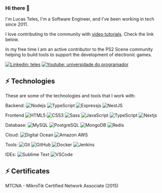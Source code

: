### Hi there 👋

I'm Lucas Teles,  I'm a Software Engineer, and I've been working in tech since 2011. 

I love contributing to the community with [video tutorials](https://www.youtube.com/@universidadedoprogramador). Check the link below. 

In my free time I am an active contributor to the PS2 Scene community helping to build tools to support the development of electronic games.

[![Linkedin: teles](https://img.shields.io/badge/-Linkedin-blue?style=flat-square&logo=Linkedin&logoColor=white&link=https://www.linkedin.com/in/lucasoliveirateles/)](https://www.linkedin.com/in/lucasoliveirateles/)
[![Youtube: universidade do programador](https://img.shields.io/badge/-Youtube-red?style=flat-square&logo=Youtube&logoColor=white&link=https://www.youtube.com/@universidadedoprogramador)](https://www.youtube.com/@universidadedoprogramador)


## ⚡ Technologies

These are some of the technologies and tools that I work with:

Backend: 
![Nodejs](https://img.shields.io/badge/-Nodejs-339933?style=flat-square&logo=Node.js&logoColor=white)
![TypeScript](https://img.shields.io/badge/-TypeScript-007ACC?style=flat-square&logo=typescript&logoColor=white)
![Expressjs](https://img.shields.io/badge/Express.js-404D59?style=flat-square&logo)
![NestJS](https://img.shields.io/badge/-NestJS-E0234E?style=flat-square&logo=nestjs&logoColor=white)

Frontend
![HTML5](https://img.shields.io/badge/-HTML5-E34F26?style=flat-square&logo=html5&logoColor=white)
![CSS3](https://img.shields.io/badge/-CSS3-1572B6?style=flat-square&logo=css3)
![Sass](https://img.shields.io/badge/-Sass-CC6699?style=flat-square&logo=sass&logoColor=white)
![JavaScript](https://img.shields.io/badge/-JavaScript-black?style=flat-square&logo=javascript)
![TypeScript](https://img.shields.io/badge/-TypeScript-007ACC?style=flat-square&logo=typescript&logoColor=white)
![Nextjs](https://img.shields.io/badge/next.js-000000?style=flat-square&logo=nextdotjs&logoColor=white)

Database:
![MySQL](https://img.shields.io/badge/-MySQL-4479A1?style=flat-square&logo=mysql&logoColor=white)
![PostgreSQL](https://img.shields.io/badge/PostgreSQL-316192?style=flat-square&logo=postgresql&logoColor=white)
![MongoDB](https://img.shields.io/badge/-MongoDB-black?style=flat-square&logo=mongodb)
![Redis](https://img.shields.io/badge/redis-%23DD0031.svg?&style=flat-square&logo=redis&logoColor=white)


Cloud:
![Digital Ocean](https://img.shields.io/badge/Digital_Ocean-0080FF?style=flat-square&logo=DigitalOcean&logoColor=white)
![Amazon AWS](https://img.shields.io/badge/Amazon_AWS-232F3E?style=flat-square&logo=amazon-aws&logoColor=white)

Tools:
![Git](https://img.shields.io/badge/-Git-black?style=flat-square&logo=git)
![GitHub](https://img.shields.io/badge/-GitHub-181717?style=flat-square&logo=github)
![Docker](https://img.shields.io/badge/-Docker-2496ED?style=flat-square&logo=docker&logoColor=white)
![Jenkins](https://img.shields.io/badge/Jenkins-D24939?style=flat-square&logo=Jenkins&logoColor=white)

IDEs:
![Sublime Text](https://img.shields.io/badge/sublime_text-%23575757.svg?&style=flat-square&logo=sublime-text&logoColor=important)
![VSCode](https://img.shields.io/badge/-VSCode-007ACC?style=flat-square&logo=visual-studio-code&logoColor=white)


## ⚡ Certificates

MTCNA - MikroTik Certified Network Associate (2015)